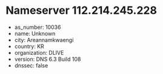 # Nameserver 112.214.245.228

* as_number: 10036
* name: Unknown
* city: Areannamkwaengi
* country: KR
* organization: DLIVE
* version: DNS 6.3 Build 108
* dnssec: false

